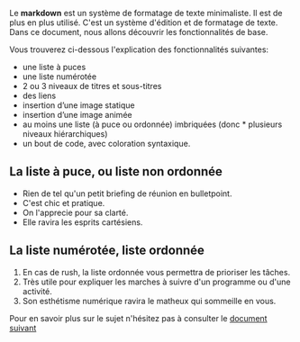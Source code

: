 Le **markdown** est un système de formatage de texte minimaliste. Il est de plus en plus utilisé. C'est un système d'édition et de formatage de texte. Dans ce document, nous allons découvrir les fonctionnalités de base.

 Vous trouverez ci-dessous l'explication des fonctionnalités suivantes:


* une liste à puces
* une liste numérotée
* 2 ou 3 niveaux de titres et sous-titres
* des liens
* insertion d’une image statique
* insertion d’une image animée
* au moins une liste (à puce ou ordonnée) imbriquées (donc * plusieurs niveaux hiérarchiques)
* un bout de code, avec coloration syntaxique.


## La liste à puce, ou liste non ordonnée


* Rien de tel qu'un petit briefing de réunion en bulletpoint.
* C'est chic et pratique.  
* On l'apprecie pour sa clarté.
* Elle ravira les esprits cartésiens.

## La liste numérotée, liste ordonnée
1. En cas de rush, la liste ordonnée vous permettra de prioriser les tâches.
2. Très utile pour expliquer les marches à suivre d'un programme ou d'une activité.
3. Son esthétisme numérique ravira le matheux qui sommeille en vous.

Pour en savoir plus sur le sujet n'hésitez pas à consulter le [document suivant](Markdown_2.md)
